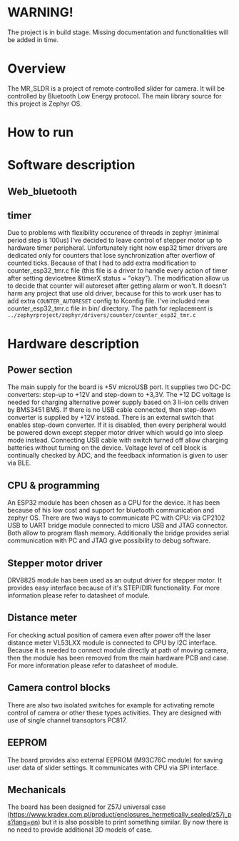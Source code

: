 # WARNING!

The project is in build stage. Missing documentation and functionalities will be added in time.

# Overview

The MR_SLDR is a project of remote controlled slider for camera. It will be controlled by Bluetooth Low Energy protocol. The main library source for this project is Zephyr OS.

# How to run

# Software description

## Web_bluetooth

## timer

Due to problems with flexibility occurence of threads in zephyr (minimal period step is 100us) I've decided to leave control of stepper motor up to hardware timer peripheral. Unfortunately right now esp32 timer drivers are dedicated only for counters that lose synchronization after overflow of counted ticks. Because of that I had to add extra modification to counter_esp32_tmr.c file (this file is a driver to handle every action of timer after setting devicetree &timerX status = "okay"). The modification allow us to decide that counter will autoreset after getting alarm or won't. It doesn't harm any project that use old driver, because for this to work user has to add extra `COUNTER_AUTORESET` config to Kconfig file. I've included new counter_esp32_tmr.c file in bin/ directory. The path for replacement is `../zephyrproject/zephyr/drivers/counter/counter_esp32_tmr.c`

# Hardware description

## Power section

The main supply for the board is +5V microUSB port. It supplies two DC-DC converters: step-up to +12V and step-down to +3,3V. The +12 DC voltage is needed for charging alternative power supply based on 3 li-ion cells driven by BMS3451 BMS. If there is no USB cable connected, then step-down converter is supplied by +12V instead. There is an external switch that enables step-down converter. If it is disabled, then every peripheral would be powered down except stepper motor driver which would go into sleep mode instead. Connecting USB cable with switch turned off allow charging batteries without turning on the device.
Voltage level of cell block is continually checked by ADC, and the feedback information is given to user via BLE.

## CPU & programming

An ESP32 module has been chosen as a CPU for the device. It has been because of his low cost and support for bluetooth communication and zephyr OS. There are two ways to communicate PC with CPU: via CP2102 USB to UART bridge module connected to micro USB and JTAG connector. Both allow to program flash memory. Additionally the bridge provides serial communication with PC and JTAG give possibility to debug software.

## Stepper motor driver

DRV8825 module has been used as an output driver for stepper motor. It provides easy interface because of it's STEP/DIR functionality. For more information please refer to datasheet of module.

## Distance meter

For checking actual position of camera even after power off the laser distance meter VL53LXX module is connected to CPU by I2C interface. Because it is needed to connect module directly at path of moving camera, then the module has been removed from the main hardware PCB and case. For more information please refer to datasheet of module.

## Camera control blocks

There are also two isolated switches for example for activating remote control of camera or other these types activities. They are designed with use of single channel transoptors PC817.

## EEPROM

The board provides also external EEPROM (M93C76C module) for saving user data of slider settings. It communicates with CPU via SPI interface.

## Mechanicals

The board has been designed for Z57J universal case (https://www.kradex.com.pl/product/enclosures_hermetically_sealed/z57j_ps?lang=en) but it is also possible to print something similar. By now there is no need to provide additional 3D models of case.
